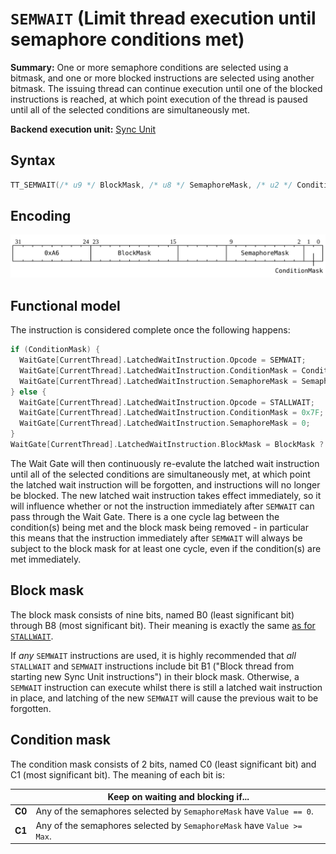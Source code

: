 # `SEMWAIT` (Limit thread execution until semaphore conditions met)

**Summary:** One or more semaphore conditions are selected using a bitmask, and one or more blocked instructions are selected using another bitmask. The issuing thread can continue execution until one of the blocked instructions is reached, at which point execution of the thread is paused until all of the selected conditions are simultaneously met.

**Backend execution unit:** [Sync Unit](SyncUnit.md)

## Syntax

```c
TT_SEMWAIT(/* u9 */ BlockMask, /* u8 */ SemaphoreMask, /* u2 */ ConditionMask)
```

## Encoding

![](../../../Diagrams/Out/Bits32_SEMWAIT.svg)

## Functional model

The instruction is considered complete once the following happens:
```c
if (ConditionMask) {
  WaitGate[CurrentThread].LatchedWaitInstruction.Opcode = SEMWAIT;
  WaitGate[CurrentThread].LatchedWaitInstruction.ConditionMask = ConditionMask;
  WaitGate[CurrentThread].LatchedWaitInstruction.SemaphoreMask = SemaphoreMask;
} else {
  WaitGate[CurrentThread].LatchedWaitInstruction.Opcode = STALLWAIT;
  WaitGate[CurrentThread].LatchedWaitInstruction.ConditionMask = 0x7F;
  WaitGate[CurrentThread].LatchedWaitInstruction.SemaphoreMask = 0;
}
WaitGate[CurrentThread].LatchedWaitInstruction.BlockMask = BlockMask ? BlockMask : (1u << 6);
```

The Wait Gate will then continuously re-evalute the latched wait instruction until all of the selected conditions are simultaneously met, at which point the latched wait instruction will be forgotten, and instructions will no longer be blocked. The new latched wait instruction takes effect immediately, so it will influence whether or not the instruction immediately after `SEMWAIT` can pass through the Wait Gate. There is a one cycle lag between the condition(s) being met and the block mask being removed - in particular this means that the instruction immediately after `SEMWAIT` will always be subject to the block mask for at least one cycle, even if the condition(s) are met immediately.

## Block mask

The block mask consists of nine bits, named B0 (least significant bit) through B8 (most significant bit). Their meaning is exactly the same [as for `STALLWAIT`](STALLWAIT.md#block-mask).

If _any_ `SEMWAIT` instructions are used, it is highly recommended that _all_ `STALLWAIT` and `SEMWAIT` instructions include bit B1 ("Block thread from starting new Sync Unit instructions") in their block mask. Otherwise, a `SEMWAIT` instruction can execute whilst there is still a latched wait instruction in place, and latching of the new `SEMWAIT` will cause the previous wait to be forgotten.

## Condition mask

The condition mask consists of 2 bits, named C0 (least significant bit) and C1 (most significant bit). The meaning of each bit is:

||Keep on waiting and blocking if...|
|---|---|
|**C0**|Any of the semaphores selected by `SemaphoreMask` have `Value == 0`.|
|**C1**|Any of the semaphores selected by `SemaphoreMask` have `Value >= Max`.|
